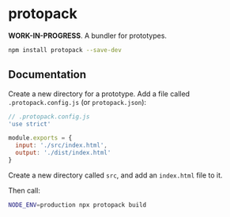 # protopack

**WORK-IN-PROGRESS**. A bundler for prototypes.

```sh
npm install protopack --save-dev
```

## Documentation

Create a new directory for a prototype. Add a file called `.protopack.config.js` (or `protopack.json`):

```js
// .protopack.config.js
'use strict'

module.exports = {
  input: './src/index.html',
  output: './dist/index.html'
}
```

Create a new directory called `src`, and add an `index.html` file to it.

Then call:

```sh
NODE_ENV=production npx protopack build
```
